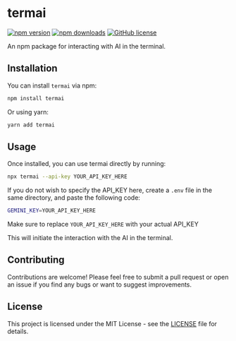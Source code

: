 # termai

[![npm version](https://img.shields.io/npm/v/termai.svg?style=flat-square)](https://www.npmjs.com/package/termai)
[![npm downloads](https://img.shields.io/npm/dm/termai.svg?style=flat-square)](https://www.npmjs.com/package/termai)
[![GitHub license](https://img.shields.io/github/license/nithin-sivakumar/termai.svg?style=flat-square)](https://github.com/nithin-sivakumar/termai/blob/main/LICENSE)

An npm package for interacting with AI in the terminal.

## Installation

You can install `termai` via npm:

```bash
npm install termai
```

Or using yarn:

```bash
yarn add termai
```

## Usage

Once installed, you can use termai directly by running:

```bash
npx termai --api-key YOUR_API_KEY_HERE
```

If you do not wish to specify the API_KEY here, create a `.env` file in the same directory, and paste the following code:

```bash
GEMINI_KEY=YOUR_API_KEY_HERE
```

Make sure to replace `YOUR_API_KEY_HERE` with your actual API_KEY

This will initiate the interaction with the AI in the terminal.

<!-- ## Configuration

`termai` supports the following configuration options:

- TBD -->

## Contributing

Contributions are welcome! Please feel free to submit a pull request or open an issue if you find any bugs or want to suggest improvements.

## License

This project is licensed under the MIT License - see the [LICENSE](LICENSE) file for details.
